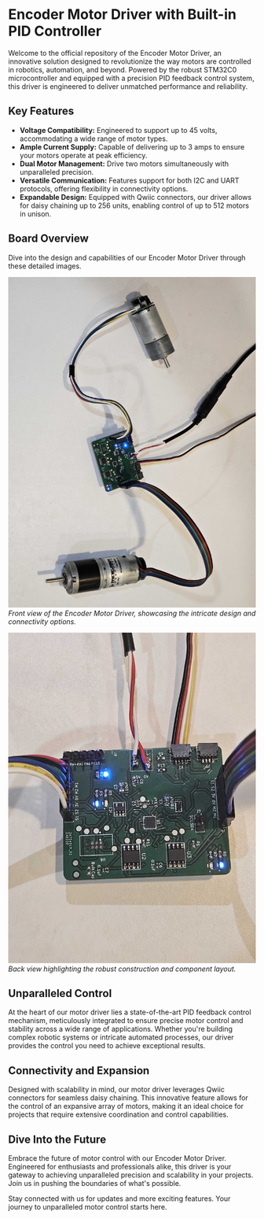 # Encoder Motor Driver with Built-in PID Controller

Welcome to the official repository of the Encoder Motor Driver, an innovative solution designed to revolutionize the way motors are controlled in robotics, automation, and beyond. Powered by the robust STM32C0 microcontroller and equipped with a precision PID feedback control system, this driver is engineered to deliver unmatched performance and reliability.

## Key Features

- **Voltage Compatibility:** Engineered to support up to 45 volts, accommodating a wide range of motor types.
- **Ample Current Supply:** Capable of delivering up to 3 amps to ensure your motors operate at peak efficiency.
- **Dual Motor Management:** Drive two motors simultaneously with unparalleled precision.
- **Versatile Communication:** Features support for both I2C and UART protocols, offering flexibility in connectivity options.
- **Expandable Design:** Equipped with Qwiic connectors, our driver allows for daisy chaining up to 256 units, enabling control of up to 512 motors in unison.

## Board Overview

Dive into the design and capabilities of our Encoder Motor Driver through these detailed images.

![Encoder Motor Driver - Front View](imageA.jpg)
*Front view of the Encoder Motor Driver, showcasing the intricate design and connectivity options.*

![Encoder Motor Driver - Back View](imageB.jpg)
*Back view highlighting the robust construction and component layout.*

## Unparalleled Control

At the heart of our motor driver lies a state-of-the-art PID feedback control mechanism, meticulously integrated to ensure precise motor control and stability across a wide range of applications. Whether you're building complex robotic systems or intricate automated processes, our driver provides the control you need to achieve exceptional results.

## Connectivity and Expansion

Designed with scalability in mind, our motor driver leverages Qwiic connectors for seamless daisy chaining. This innovative feature allows for the control of an expansive array of motors, making it an ideal choice for projects that require extensive coordination and control capabilities.

## Dive Into the Future

Embrace the future of motor control with our Encoder Motor Driver. Engineered for enthusiasts and professionals alike, this driver is your gateway to achieving unparalleled precision and scalability in your projects. Join us in pushing the boundaries of what's possible.

Stay connected with us for updates and more exciting features. Your journey to unparalleled motor control starts here.

